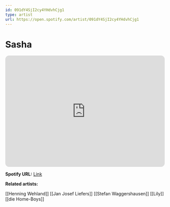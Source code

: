 ```yaml
---
id: 091dY4SjI2cy4YHdvhCjg1
type: artist
url: https://open.spotify.com/artist/091dY4SjI2cy4YHdvhCjg1
---
```

# Sasha

<iframe style="border-radius:12px" src="https://open.spotify.com/embed/artist/091dY4SjI2cy4YHdvhCjg1" width="100%" height="352" frameBorder="0" allowfullscreen="" allow="autoplay; clipboard-write; encrypted-media; fullscreen; picture-in-picture" loading="lazy"></iframe>

**Spotify URL:** [Link](https://open.spotify.com/artist/091dY4SjI2cy4YHdvhCjg1)

**Related artists:**

[[Henning Wehland]]
[[Jan Josef Liefers]]
[[Stefan Waggershausen]]
[[Lily]]
[[die Home-Boys]]
